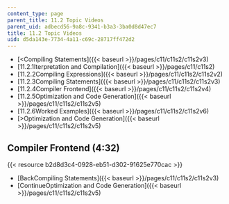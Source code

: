 ```yaml
---
content_type: page
parent_title: 11.2 Topic Videos
parent_uid: adbecd56-9a8c-9341-b3a3-3ba0d8d47ec7
title: 11.2 Topic Videos
uid: d5da143e-7734-4a11-c69c-28717ff472d2
---
```


*   [<Compiling Statements]({{< baseurl >}}/pages/c11/c11s2/c11s2v3)
*   [11.2.1Iterpretation and Compilation]({{< baseurl >}}/pages/c11/c11s2)
*   [11.2.2Compiling Expressions]({{< baseurl >}}/pages/c11/c11s2/c11s2v2)
*   [11.2.3Compiling Statements]({{< baseurl >}}/pages/c11/c11s2/c11s2v3)
*   [11.2.4Compiler Frontend]({{< baseurl >}}/pages/c11/c11s2/c11s2v4)
*   [11.2.5Optimization and Code Generation]({{< baseurl >}}/pages/c11/c11s2/c11s2v5)
*   [11.2.6Worked Examples]({{< baseurl >}}/pages/c11/c11s2/c11s2v6)
*   [\>Optimization and Code Generation]({{< baseurl >}}/pages/c11/c11s2/c11s2v5)

Compiler Frontend (4:32)
------------------------

{{< resource b2d8d3c4-0928-eb51-d302-91625e770cac >}}

*   [BackCompiling Statements]({{< baseurl >}}/pages/c11/c11s2/c11s2v3)
*   [ContinueOptimization and Code Generation]({{< baseurl >}}/pages/c11/c11s2/c11s2v5)